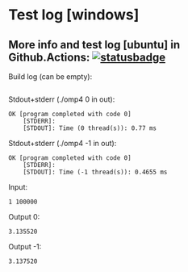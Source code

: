 # Test log [windows]

## More info and test log [ubuntu] in Github.Actions: [![statusbadge](../../actions/workflows/buildtest.yaml/badge.svg?branch=main&event=pull_request)](../../actions/workflows/buildtest.yaml)

Build log (can be empty):
```

```

Stdout+stderr (./omp4 0 in out):
```
OK [program completed with code 0]
    [STDERR]:  
    [STDOUT]: Time (0 thread(s)): 0.77 ms

```
     
Stdout+stderr (./omp4 -1 in out):
```
OK [program completed with code 0]
    [STDERR]:  
    [STDOUT]: Time (-1 thread(s)): 0.4655 ms

```

Input:
```
1 100000

```

Output 0:
```
3.135520

```

Output -1:
```
3.137520

```